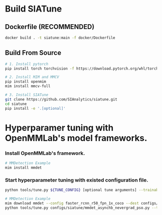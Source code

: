 # Build SIATune

## Dockerfile (RECOMMENDED)
```bash
docker build . -t siatune:main -f docker/Dockerfile
```

## Build From Source

```bash
# 1. Install pytorch
pip install torch torchvision -f https://download.pytorch.org/whl/torch_stable.html

# 2. Install MIM and MMCV
pip install openmim
mim install mmcv-full

# 3. Install SIATune
git clone https://github.com/SIAnalytics/siatune.git
cd siatune
pip install -e '.[optional]'
```

# Hyperparamer tuning with OpenMMLab's model frameworks.

### Install OpenMMLab's framework.
```bash
# MMDetection Example
mim install mmdet
```

### Start hyperparameter tuning with existed configuration file.
```bash
python tools/tune.py ${TUNE_CONFIG} [optional tune arguments] --trainable-args [optional task arguments]
```


```bash
# MMDetection Example
mim download mmdet --config faster_rcnn_r50_fpn_1x_coco --dest configs/mmdet/faster_rcnn
python tools/tune.py configs/siatune/mmdet_asynchb_nevergrad_pso.py --trainable-args configs/mmdet/faster_rcnn/faster_rcnn_r50_fpn_1x_coco.py
```
